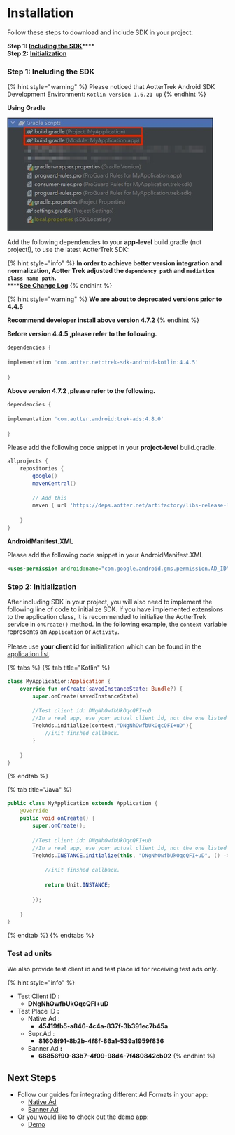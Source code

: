 # Installation

Follow these steps to download and include SDK in your project:

**Step 1:** [**Including the SDK**](installation.md#including)****\
**Step 2:** [**Initialization**](installation.md#step-2-initialization)

### Step 1: Including the SDK <a href="#including" id="including"></a>

{% hint style="warning" %}
Please noticed that AotterTrek Android SDK Development Environment: `Kotlin version 1.6.21 up`
{% endhint %}

**Using Gradle**

![](../../.gitbook/assets/1631868969014.jpg)

Add the following dependencies to your **app-level** build.gradle (not project!), to use the latest AotterTrek SDK:

{% hint style="info" %}
**In order to achieve better version integration and normalization, Aotter Trek adjusted the `dependency path` and `mediation class name path`.**\
****[**See Change Log**](../changelog.md)
{% endhint %}

{% hint style="warning" %}
**We are about to deprecated versions prior to 4.4.5**

**Recommend developer install above version 4.7.2**
{% endhint %}

**Before version 4.4.5 ,please refer to the following.**

```groovy
dependencies {

implementation 'com.aotter.net:trek-sdk-android-kotlin:4.4.5'

}
```

**Above version 4.7.2 ,please refer to the following.**

```groovy
dependencies {

implementation 'com.aotter.android:trek-ads:4.8.0'

}
```

Please add the following code snippet in your **project-level** build.gradle.

```groovy
allprojects {
    repositories {
        google()
        mavenCentral()
        
        // Add this 
        maven { url 'https://deps.aotter.net/artifactory/libs-release-local' }
        
    }
}
```

**AndroidManifest.XML**

Please add the following code snippet in your AndroidManifest.XML

```xml
<uses-permission android:name="com.google.android.gms.permission.AD_ID" />
```

### Step 2: Initialization

After including SDK in your project, you will also need to implement the following line of code to initialize SDK. If you have implemented extensions to the application class, it is recommended to initialize the AotterTrek service in `onCreate()` method. In the following example, the `context` variable represents an `Application` or `Activity`.\
\
Please use **your client id** for initialization which can be found in the [application list](https://trek.aotter.net/publisher/list/app).&#x20;

{% tabs %}
{% tab title="Kotlin" %}
```kotlin
class MyApplication:Application {
    override fun onCreate(savedInstanceState: Bundle?) {
        super.onCreate(savedInstanceState)
        
        //Test client id: DNgNhOwfbUkOqcQFI+uD
        //In a real app, use your actual client id, not the one listed above.
        TrekAds.initialize(context,"DNgNhOwfbUkOqcQFI+uD"){
            //init finshed callback.
        }
                   
    }
}


```
{% endtab %}

{% tab title="Java" %}
```java
public class MyApplication extends Application {
    @Override
    public void onCreate() {
        super.onCreate();
       
        //Test client id: DNgNhOwfbUkOqcQFI+uD
        //In a real app, use your actual client id, not the one listed above.
        TrekAds.INSTANCE.initialize(this, "DNgNhOwfbUkOqcQFI+uD", () -> {

            //init finshed callback.

            return Unit.INSTANCE;

        });
        
    }
}
```
{% endtab %}
{% endtabs %}

### Test ad units

We also provide test client id and test place id for receiving test ads only.

{% hint style="info" %}
* Test Client ID **:**&#x20;
  * **DNgNhOwfbUkOqcQFI+uD**
* Test Place ID **:**&#x20;
  * Native Ad :&#x20;
    * **45419fb5-a846-4c4a-837f-3b391ec7b45a**
  * Supr.Ad :&#x20;
    * **81608f91-8b2b-4f8f-86a1-539a1959f836**
  * Banner Ad **:**&#x20;
    * **68856f90-83b7-4f09-98d4-7f480842cb02**
{% endhint %}

## Next Steps

* Follow our guides for integrating different Ad Formats in your app:
  * [Native Ad](../ad-formats/native-ad.md)
  * [Banner Ad](../ad-formats/banner-ad.md)
* Or you would like to check out the demo app:
  * [Demo](trek-example-app-demo.md)
